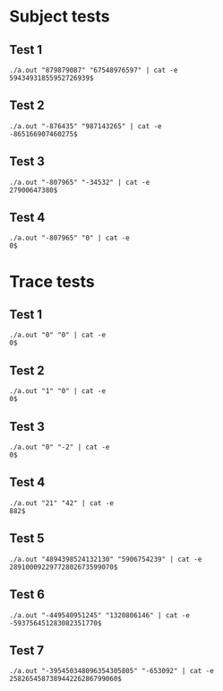 # Subject tests
## Test 1
```
./a.out "879879087" "67548976597" | cat -e
59434931855952726939$
```

## Test 2
```
./a.out "-876435" "987143265" | cat -e
-865166907460275$
```

## Test 3
```
./a.out "-807965" "-34532" | cat -e
27900647380$
```
## Test 4
```
./a.out "-807965" "0" | cat -e
0$
```

# Trace tests
## Test 1
```
./a.out "0" "0" | cat -e
0$
```
## Test 2
```
./a.out "1" "0" | cat -e
0$
```
## Test 3
```
./a.out "0" "-2" | cat -e
0$
```
## Test 4
```
./a.out "21" "42" | cat -e
882$
```
## Test 5
```
./a.out "4894398524132130" "5906754239" | cat -e
28910009229772802673599070$
```
## Test 6
```
./a.out "-449540951245" "1320806146" | cat -e
-593756451283082351770$
```
## Test 7
```
./a.out "-395450348096354305805" "-653092" | cat -e
258265458738944226286799060$
```

